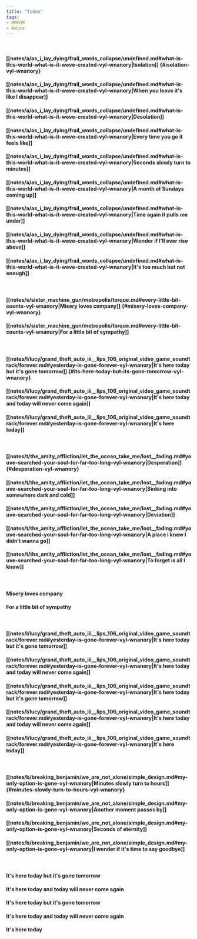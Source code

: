 ```yaml
---
title: "Today"
tags:
- KMFDM
- Adios
---
```

&nbsp;
#### [[notes/a/as_i_lay_dying/frail_words_collapse/undefined.md#what-is-this-world-what-is-it-weve-created-vyl-wnanory|Isolation]] {#isolation-vyl-wnanory}
#### [[notes/a/as_i_lay_dying/frail_words_collapse/undefined.md#what-is-this-world-what-is-it-weve-created-vyl-wnanory|When you leave it's like I disappear]]
#### [[notes/a/as_i_lay_dying/frail_words_collapse/undefined.md#what-is-this-world-what-is-it-weve-created-vyl-wnanory|Desolation]]
#### [[notes/a/as_i_lay_dying/frail_words_collapse/undefined.md#what-is-this-world-what-is-it-weve-created-vyl-wnanory|Every time you go it feels like]]
#### [[notes/a/as_i_lay_dying/frail_words_collapse/undefined.md#what-is-this-world-what-is-it-weve-created-vyl-wnanory|Seconds slowly turn to minutes]]
#### [[notes/a/as_i_lay_dying/frail_words_collapse/undefined.md#what-is-this-world-what-is-it-weve-created-vyl-wnanory|A month of Sundays coming up]]
#### [[notes/a/as_i_lay_dying/frail_words_collapse/undefined.md#what-is-this-world-what-is-it-weve-created-vyl-wnanory|Time again it pulls me under]]
#### [[notes/a/as_i_lay_dying/frail_words_collapse/undefined.md#what-is-this-world-what-is-it-weve-created-vyl-wnanory|Wonder if I'll ever rise above]]
#### [[notes/a/as_i_lay_dying/frail_words_collapse/undefined.md#what-is-this-world-what-is-it-weve-created-vyl-wnanory|It's too much but not enough]]
&nbsp;
#### [[notes/s/sister_machine_gun/metropolis/torque.md#every-little-bit-counts-vyl-wnanory|Misery loves company]] {#misery-loves-company-vyl-wnanory}
#### [[notes/s/sister_machine_gun/metropolis/torque.md#every-little-bit-counts-vyl-wnanory|For a little bit of sympathy]]
&nbsp;
#### [[notes/l/lucy/grand_theft_auto_iii__lips_106_original_video_game_soundtrack/forever.md#yesterday-is-gone-forever-vyl-wnanory|It's here today but it's gone tomorrow]] {#its-here-today-but-its-gone-tomorrow-vyl-wnanory}
#### [[notes/l/lucy/grand_theft_auto_iii__lips_106_original_video_game_soundtrack/forever.md#yesterday-is-gone-forever-vyl-wnanory|It's here today and today will never come again]]
#### [[notes/l/lucy/grand_theft_auto_iii__lips_106_original_video_game_soundtrack/forever.md#yesterday-is-gone-forever-vyl-wnanory|It's here today]]
&nbsp;
#### [[notes/t/the_amity_affliction/let_the_ocean_take_me/lost__fading.md#youve-searched-your-soul-for-far-too-long-vyl-wnanory|Desperation]] {#desperation-vyl-wnanory}
#### [[notes/t/the_amity_affliction/let_the_ocean_take_me/lost__fading.md#youve-searched-your-soul-for-far-too-long-vyl-wnanory|Sinking into somewhere dark and cold]]
#### [[notes/t/the_amity_affliction/let_the_ocean_take_me/lost__fading.md#youve-searched-your-soul-for-far-too-long-vyl-wnanory|Deviation]]
#### [[notes/t/the_amity_affliction/let_the_ocean_take_me/lost__fading.md#youve-searched-your-soul-for-far-too-long-vyl-wnanory|A place I knew I didn't wanna go]]
#### [[notes/t/the_amity_affliction/let_the_ocean_take_me/lost__fading.md#youve-searched-your-soul-for-far-too-long-vyl-wnanory|To forget is all I know]]
&nbsp;
#### Misery loves company
#### For a little bit of sympathy
&nbsp;
#### [[notes/l/lucy/grand_theft_auto_iii__lips_106_original_video_game_soundtrack/forever.md#yesterday-is-gone-forever-vyl-wnanory|It's here today but it's gone tomorrow]]
#### [[notes/l/lucy/grand_theft_auto_iii__lips_106_original_video_game_soundtrack/forever.md#yesterday-is-gone-forever-vyl-wnanory|It's here today and today will never come again]]
#### [[notes/l/lucy/grand_theft_auto_iii__lips_106_original_video_game_soundtrack/forever.md#yesterday-is-gone-forever-vyl-wnanory|It's here today but it's gone tomorrow]]
#### [[notes/l/lucy/grand_theft_auto_iii__lips_106_original_video_game_soundtrack/forever.md#yesterday-is-gone-forever-vyl-wnanory|It's here today and today will never come again]]
#### [[notes/l/lucy/grand_theft_auto_iii__lips_106_original_video_game_soundtrack/forever.md#yesterday-is-gone-forever-vyl-wnanory|It's here today]]
&nbsp;
#### [[notes/b/breaking_benjamin/we_are_not_alone/simple_design.md#my-only-option-is-gone-vyl-wnanory|Minutes slowly turn to hours]] {#minutes-slowly-turn-to-hours-vyl-wnanory}
#### [[notes/b/breaking_benjamin/we_are_not_alone/simple_design.md#my-only-option-is-gone-vyl-wnanory|Another moment passes by]]
#### [[notes/b/breaking_benjamin/we_are_not_alone/simple_design.md#my-only-option-is-gone-vyl-wnanory|Seconds of eternity]]
#### [[notes/b/breaking_benjamin/we_are_not_alone/simple_design.md#my-only-option-is-gone-vyl-wnanory|I wonder if it's time to say goodbye]]
&nbsp;
#### It's here today but it's gone tomorrow
#### It's here today and today will never come again
#### It's here today but it's gone tomorrow
#### It's here today and today will never come again
#### It's here today
